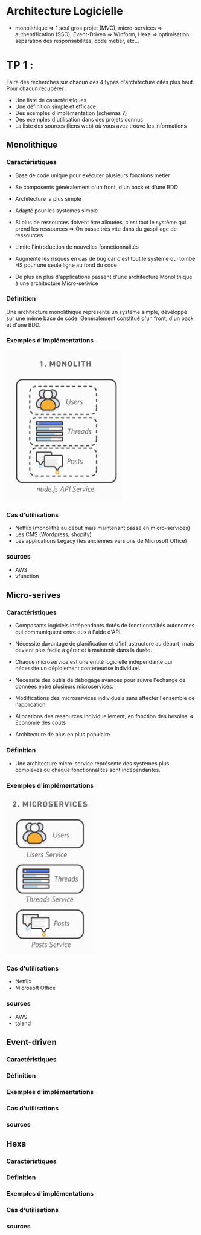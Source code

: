 # Architecture Logicielle

- monolithique => 1 seul gros projet (MVC), micro-services => authentification (SSO), Event-Driven => Winform, Hexa => optimisation séparation des responsabilités, code métier, etc...


# TP 1 :

Faire des recherches sur chacun des 4 types d'architecture cités plus haut. Pour chacun récupérer : 

- Une liste de caractéristiques
- Une définition simple et efficace
- Des exemples d'implémentation (schémas ?)
- Des exemples d'utilisation dans des projets connus
- La liste des sources (liens web) où vous avez trouvé les informations


## Monolithique

### Caractéristiques
- Base de code unique pour exécuter plusieurs fonctions métier
- Se composents généralement d'un front, d'un back et d'une BDD
- Architecture la plus simple
- Adapté pour les systèmes simple
- Si plus de ressources doivent être allouées, c'est tout le système qui prend les ressources => On passe très vite dans du gaspillage de ressources
- Limite l'introduction de nouvelles fonnctionnalités
- Augmente les risques en cas de bug car c'est tout le système qui tombe HS pour une seule ligne au fond du code

- De plus en plus d'applications passent d'une architecture Monolithique à une architecture Micro-serivice

### Définition
Une architecture monolithique représente un système simple, développé sur une même base de code. Généralement constitué d'un front, d'un back et d'une BDD.

### Exemples d'implémentations
![alt text](image.png)

### Cas d'utilisations
- Netflix (monolithe au début mais maintenant passé en micro-services)
- Les CMS (Wordpress, shopify)
- Les applications Legacy (les anciennes versions de Microsoft Office)

### sources
- AWS
- vfunction

## Micro-serives

### Caractéristiques
- Composants logiciels indépendants dotés de fonctionnalités autonomes qui communiquent entre eux à l'aide d'API.
- Nécessite davantage de planification et d'infrastructure au départ, mais devient plus facile à gérer et à maintenir dans la durée.
- Chaque microservice est une entité logicielle indépendante qui nécessite un déploiement conteneurisé individuel.
- Nécessite des outils de débogage avancés pour suivre l'échange de données entre plusieurs microservices.
- Modifications des microservices individuels sans affecter l'ensemble de l'application.
- Allocations des ressources individuellement, en fonction des besoins => Economie des coûts

- Architecture de plus en plus populaire

### Définition
- Une architecture micro-service représente des systèmes plus complexes où chaque fonctionnalités sont indépendantes.

### Exemples d'implémentations
![alt text](image-1.png)

### Cas d'utilisations
- Netflix
- Microsoft Office

### sources
- AWS
- talend

## Event-driven

### Caractéristiques

### Définition

### Exemples d'implémentations

### Cas d'utilisations

### sources

## Hexa

### Caractéristiques

### Définition

### Exemples d'implémentations

### Cas d'utilisations

### sources